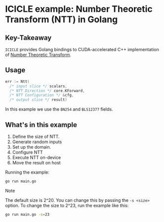 # ICICLE example: Number Theoretic Transform (NTT) in Golang

## Key-Takeaway

`ICICLE` provides Golang bindings to CUDA-accelerated C++ implementation of [Number Theoretic Transform](https://github.com/ingonyama-zk/ingopedia/blob/master/src/fft.md).

## Usage

```go
err := Ntt(
  /* input slice */ scalars,
  /* NTT Direction */ core.KForward,
  /* NTT Configuration */ &cfg,
  /* output slice */ result)
```

In this example we use the `BN254` and `BLS12377` fields.

## What's in this example

1. Define the size of NTT.
2. Generate random inputs
3. Set up the domain.
4. Configure NTT
5. Execute NTT on-device
6. Move the result on host

Running the example:

```sh
go run main.go
```

> [!NOTE]
> The default size is 2^20. You can change this by passing the `-s <size>` option. To change the size to 2^23, run the example like this:

```sh
go run main.go -s=23
```